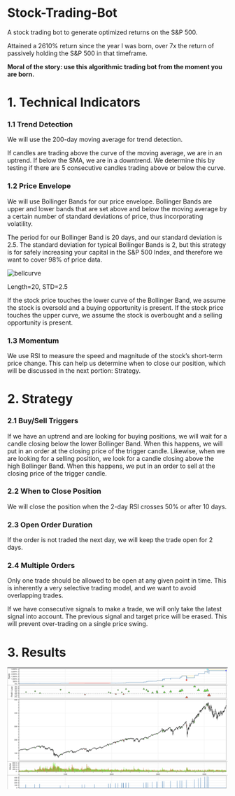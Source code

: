 # Stock-Trading-Bot
A stock trading bot to generate optimized returns on the S&amp;P 500.<br>

Attained a 2610% return since the year I was born, over 7x the return of passively holding the S&P 500 in that timeframe.<br>

**Moral of the story: use this algorithmic trading bot from the moment you are born.**

# 1. Technical Indicators
### 1.1 Trend Detection
We will use the 200-day moving average for trend detection. 

If candles are trading above the curve of the moving average, we are in an uptrend. If below the SMA, we are in a downtrend. We determine this by testing if there are 5 consecutive candles trading above or below the curve.

### 1.2 Price Envelope
We will use Bollinger Bands for our price envelope. Bollinger Bands are upper and lower bands that are set above and below the moving average by a certain number of standard deviations of price, thus incorporating volatility.

The period for our Bollinger Band is 20 days, and our standard deviation is 2.5. The standard deviation for typical Bollinger Bands is 2, but this strategy is for safely increasing your capital in the S&P 500 Index, and therefore we want to cover 98% of price data.

![bellcurve](https://mathbitsnotebook.com/Algebra2/Statistics/normalstandard.jpg)

Length=20, STD=2.5

If the stock price touches the lower curve of the Bollinger Band, we assume the stock is oversold and a buying opportunity is present. If the stock price touches the upper curve, we assume the stock is overbought and a selling opportunity is present.

### 1.3 Momentum
We use RSI to measure the speed and magnitude of the stock’s short-term price change. This can help us determine when to close our position, which will be discussed in the next portion: Strategy.

# 2. Strategy
### 2.1 Buy/Sell Triggers
If we have an uptrend and are looking for buying positions, we will wait for a candle closing below the lower Bollinger Band. When this happens, we will put in an order at the closing price of the trigger candle. Likewise, when we are looking for a selling position, we look for a candle closing above the high Bollinger Band. When this happens, we put in an order to sell at the closing price of the trigger candle.

### 2.2 When to Close Position
We will close the position when the 2-day RSI crosses 50% or after 10 days.

### 2.3 Open Order Duration
If the order is not traded the next day, we will keep the trade open for 2 days.

### 2.4 Multiple Orders
Only one trade should be allowed to be open at any given point in time. This is inherently a very selective trading model, and we want to avoid overlapping trades.

If we have consecutive signals to make a trade, we will only take the latest signal into account. The previous signal and target price will be erased. This will prevent over-trading on a single price swing.

# 3. Results
![performance_graph](trading_bot_graph.png)

